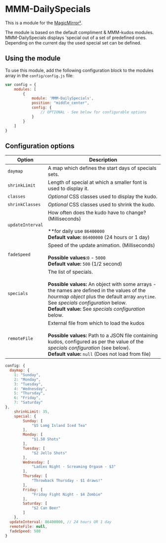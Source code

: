 # MMM-DailySpecials

This is a module for the [MagicMirror²](https://github.com/MichMich/MagicMirror/).

The module is based on the default compliment & MMM-kudos modules. MMM-DailySpecials displays 'special out of a set of predefined ones. Depending on the current day the used special set can be defined.

## Using the module

To use this module, add the following configuration block to the modules array in the `config/config.js` file:
```js
var config = {
    modules: [
        {
            module: 'MMM-DailySpecials',
            position: "middle_center",
            config: {
                // OPTIONAL - See below for configurable options
            }
        }
    ]
}
```

## Configuration options

| Option           | Description
|----------------- |-----------
| `daymap`         | A map which defines the start days of specials sets.
| `shrinkLimit`    | Length of special at which a smaller font is used to display it.
| `classes`        | *Optional* CSS classes used to display the kudo.
| `shrinkClasses`  | *Optional* CSS classes used to shrink the kudo.
| `updateInterval` | How often does the kudo have to change? (Milliseconds) <br><br> **for daily use `86400000` <br> **Default value:** `86400000` (24 hours or 1 day)
| `fadeSpeed`      | Speed of the update animation. (Milliseconds) <br><br> **Possible values:**`0` - `5000` <br> **Default value:** `500` (1/2 second)
| `specials`       | The list of specials. <br><br> **Possible values:** An object with some arrays - the names are defined in the values of the _hourmap object_ plus the default array `anytime`. See _specials configuration_ below. <br> **Default value:** See _specials configuration_ below.
| `remoteFile`     | External file from which to load the kudos <br><br> **Possible values:** Path to a JSON file containing kudos, configured as per the value of the _specials configuration_ (see below).<br> **Default value:** `null` (Does not load from file)


````javascript
config: {
  daymap: {
    1: "Sunday",
    2: "Monday",
    3: "Tuesday",
    4: "Wednesday",
    5: "Thursday",
    6: "Friday",
    7: "Saturday"
},
    shrinkLimit: 35,
    special: {
        Sunday: [
            "$5 Lomg Island Iced Tea"
        ],
        Monday: [
            "$1.50 Shots"
        ],
        Tuesday: [
            "$2 Jello Shots"
        ],
        Wednesday: [
            "Ladies Night - Screaming Orgasm - $3"
        ],
        Thursday: [
            "Throwback Thursday - $1 draws!"
        ],
        Friday: [
            "Friday Fight Night - $4 Zombie"
        ],
        Saturday: [
            "$2 Can Beer"
        ]
    },
  updateInterval: 86400000, // 24 hours OR 1 day
  remoteFile: null,
  fadeSpeed: 500
}
````

